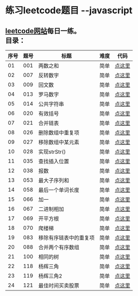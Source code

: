 练习leetcode题目 --javascript
==== 
[leetcode网站](https://leetcode.com/)每日一练。
  <br>
目录：
----
|序号| 题号 | 标题 | 难度 | 代码 |
|---| ---- | --- |---- | ---- |
| 01| 001 | 两数之和 | 简单 | [点这里](https://github.com/monkey-yu/leetcode-for-javascript/blob/master/Code/leetcode-001.js) |
| 02| 007 | 反转数字 | 简单 | [点这里](https://github.com/monkey-yu/leetcode-for-javascript/blob/master/Code/leetcode-007.js) |
|03| 009 | 回文数 | 简单 | [点这里](https://github.com/monkey-yu/leetcode-for-javascript/blob/master/Code/leetcode-009.js) |
|04| 013 | 罗马数字 | 简单 | [点这里](https://github.com/monkey-yu/leetcode-for-javascript/blob/master/Code/leetcode-013.js) |
|05| 014 | 公共字符串 | 简单 | [点这里](https://github.com/monkey-yu/leetcode-for-javascript/blob/master/Code/leetcode-014.js) |
|06| 020 | 有效括号 | 简单 | [点这里](https://github.com/monkey-yu/leetcode-for-javascript/blob/master/Code/leetcode-020.js) |
|07| 021 | 合并链表 | 简单 | [点这里](https://github.com/monkey-yu/leetcode-for-javascript/blob/master/Code/leetcode-021.js) |
|08| 026 | 删除数组中重复项 | 简单 | [点这里](https://github.com/monkey-yu/leetcode-for-javascript/blob/master/Code/leetcode-026.js) |
|09| 027 | 移除数组中某元素 | 简单 | [点这里](https://github.com/monkey-yu/leetcode-for-javascript/blob/master/Code/leetcode-027.js) |
|10| 028 | 实现strStr() | 简单 | [点这里](https://github.com/monkey-yu/leetcode-for-javascript/blob/master/Code/leetcode-028.js) |
|11| 035 | 查找插入位置 | 简单 | [点这里](https://github.com/monkey-yu/leetcode-for-javascript/blob/master/Code/leetcode-035.js) |
|12| 038 | 报数 | 简单 | [点这里](https://github.com/monkey-yu/leetcode-for-javascript/blob/master/Code/leetcode-038.js) |
|13| 053 | 最大子序列和 | 简单 | [点这里](https://github.com/monkey-yu/leetcode-for-javascript/blob/master/Code/leetcode-053.js) |
|14| 058 | 最后一个单词长度 | 简单 | [点这里](https://github.com/monkey-yu/leetcode-for-javascript/blob/master/Code/leetcode-058.js) |
|15| 066 | 加一 | 简单 | [点这里](https://github.com/monkey-yu/leetcode-for-javascript/blob/master/Code/leetcode-066.js) |
|16| 067 | 二进制相加 | 简单 | [点这里](https://github.com/monkey-yu/leetcode-for-javascript/blob/master/Code/leetcode-067.js) |
|17| 069 | 开平方根 | 简单 | [点这里](https://github.com/monkey-yu/leetcode-for-javascript/blob/master/Code/leetcode-069.js) |
|18| 070 | 爬楼梯 | 简单 | [点这里](https://github.com/monkey-yu/leetcode-for-javascript/blob/master/Code/leetcode-070.js) |
|19| 083 | 移除有序链表中的重复项 | 简单 | [点这里](https://github.com/monkey-yu/leetcode-for-javascript/blob/master/Code/leetcode-083.js) |
|20| 088 | 合并两个有序数组 | 简单 | [点这里](https://github.com/monkey-yu/leetcode-for-javascript/blob/master/Code/leetcode-088.js) |
|21| 100 | 相同的树 | 简单 | [点这里](https://github.com/monkey-yu/leetcode-for-javascript/blob/master/Code/leetcode-100.js) |
|22| 118 | 杨辉三角 | 简单 | [点这里](https://github.com/monkey-yu/leetcode-for-javascript/blob/master/Code/leetcode-118.js) |
|23| 119 | 杨辉三角2 | 简单 | [点这里](https://github.com/monkey-yu/leetcode-for-javascript/blob/master/Code/leetcode-119.js) |
|24| 121 | 最佳时间买卖股票 | 简单 | [点这里](https://github.com/monkey-yu/leetcode-for-javascript/blob/master/Code/leetcode-121.js) |